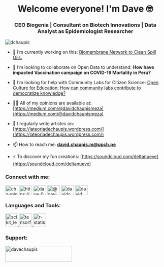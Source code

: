 <h1 align="center">Welcome everyone! I'm Dave 🤓</h1>
<h3 align="center">CEO Biogenia | Consultant on Biotech Innovations | Data Analyst as Epidemiologist Researcher</h3>

<p align="left"> <img src="https://komarev.com/ghpvc/?username=dchaupis&label=Profile%20views&color=0e75b6&style=plastic" alt="dchaupis" /> </p>

- 🔭 I’m currently working on this: [Biomembrane Network to Clean Spill Oils.](https://zenodo.org/record/5930956#.YlhppItBxhF)

- 👯 I’m looking to collaborate on Open Data to understand: **How have impacted Vaccination campaign on COVID-19 Mortality in Peru?**

- 🤝 I’m looking for help with Community Labs for Citizen Science: [Open Culture for Education: How can community labs contribute to democratize knowledge?](https://zenodo.org/record/1482779#.YlhrP4tBxhE)

- 👨‍💻 All of my opinions are available at: [https://medium.com/@davidchaupismeza](https://medium.com/@davidchaupismeza)

- 📝 I regularly write articles on: [https://lateoriadechaupis.wordpress.com/](https://lateoriadechaupis.wordpress.com/)

- 📫 How to reach me: **david.chaupis.m@upch.pe**

- ⚡ To discover my fun creations: [https://soundcloud.com/deltanueve](https://soundcloud.com/deltanueve) 

<h3 align="left">Connect with me:</h3>
<p align="left">
<a href="https://twitter.com/chaupismeza" target="blank"><img align="center" src="https://raw.githubusercontent.com/rahuldkjain/github-profile-readme-generator/master/src/images/icons/Social/twitter.svg" alt="chaupismeza" height="30" width="40" /></a>
<a href="https://linkedin.com/in/https://www.linkedin.com/in/davidchaupis/" target="blank"><img align="center" src="https://raw.githubusercontent.com/rahuldkjain/github-profile-readme-generator/master/src/images/icons/Social/linked-in-alt.svg" alt="https://www.linkedin.com/in/davidchaupis/" height="30" width="40" /></a>
<a href="https://instagram.com/dave_0855" target="blank"><img align="center" src="https://raw.githubusercontent.com/rahuldkjain/github-profile-readme-generator/master/src/images/icons/Social/instagram.svg" alt="dave_0855" height="30" width="40" /></a>
<a href="https://medium.com/@davidchaupismeza" target="blank"><img align="center" src="https://raw.githubusercontent.com/rahuldkjain/github-profile-readme-generator/master/src/images/icons/Social/medium.svg" alt="@davidchaupismeza" height="30" width="40" /></a>
<a href="https://fb.com/davidchaupismeza" target="blank"><img align="center" src="https://raw.githubusercontent.com/rahuldkjain/github-profile-readme-generator/master/src/images/icons/Social/facebook.svg" alt="davidchaupismeza" height="30" width="40" /></a>
<a href="https://www.youtube.com/c/david chaupis-meza" target="blank"><img align="center" src="https://raw.githubusercontent.com/rahuldkjain/github-profile-readme-generator/master/src/images/icons/Social/youtube.svg" alt="david chaupis-meza" height="30" width="40" /></a>
</p>

<h3 align="left">Languages and Tools:</h3>
<p align="left"> <a href="https://scikit-learn.org/" target="_blank" rel="noreferrer"> <img src="https://upload.wikimedia.org/wikipedia/commons/0/05/Scikit_learn_logo_small.svg" alt="scikit_learn" width="40" height="40"/> </a> <a href="https://www.tensorflow.org" target="_blank" rel="noreferrer"> <img src="https://www.vectorlogo.zone/logos/tensorflow/tensorflow-icon.svg" alt="tensorflow" width="40" height="40"/> </a> <a href="https://www.r-project.org/" target="_blank" rel="noreferrer"> <img src="https://www.vectorlogo.zone/logos/r-project/r-project-icon.svg" alt="r-statistical-computing" width="40" height="40"/> </a></p>

<h3 align="left">Support:</h3>
<p><a href="https://www.buymeacoffee.com/davechaupis"> <img align="left" src="https://cdn.buymeacoffee.com/buttons/v2/default-yellow.png" height="50" width="210" alt="davechaupis" /></a></p><br><br>

<!---
DChaupis/DChaupis is a ✨ special ✨ repository because its `README.md` (this file) appears on your GitHub profile.
You can click the Preview link to take a look at your changes.
--->
